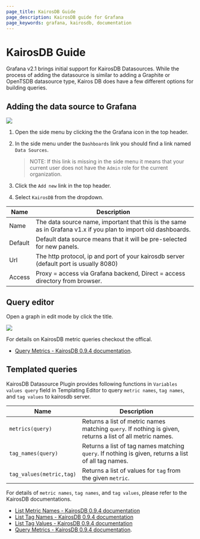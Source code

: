 ```yaml
---
page_title: KairosDB Guide
page_description: KairosDB guide for Grafana
page_keywords: grafana, kairosdb, documentation
---
```


# KairosDB Guide
Grafana v2.1 brings initial support for KairosDB Datasources. While the process of adding the datasource is similar to adding a Graphite or OpenTSDB datasource type, Kairos DB does have a few different options for building queries.

## Adding the data source to Grafana
![](/img/v2/add_kairosDB.jpg)

1. Open the side menu by clicking the the Grafana icon in the top header. 
2. In the side menu under the `Dashboards` link you should find a link named `Data Sources`.    

    > NOTE: If this link is missing in the side menu it means that your current user does not have the `Admin` role for the current organization.

3. Click the `Add new` link in the top header.
4. Select `KairosDB` from the dropdown.



Name | Description
------------ | -------------
Name | The data source name, important that this is the same as in Grafana v1.x if you plan to import old dashboards.
Default | Default data source means that it will be pre-selected for new panels.
Url | The http protocol, ip and port of your kairosdb server (default port is usually 8080)
Access | Proxy = access via Grafana backend, Direct = access directory from browser.

## Query editor
Open a graph in edit mode by click the title.

![](/img/v2/kairos_query_editor.png)

For details on KairosDB metric queries checkout the offical.
- [Query Metrics - KairosDB 0.9.4 documentation](http://kairosdb.github.io/kairosdocs/restapi/QueryMetrics.html).

## Templated queries
KairosDB Datasource Plugin provides following functions in `Variables values query` field in Templating Editor to query `metric names`, `tag names`, and `tag values` to kairosdb server.

Name | Description
| ------- | --------|
`metrics(query)`  | Returns a list of metric names matching `query`. If nothing is given, returns a list of all metric names.
`tag_names(query)` | Returns a list of tag names matching `query`. If nothing is given, returns a list of all tag names.
`tag_values(metric,tag)` | Returns a list of values for `tag` from the given `metric`.

For details of `metric names`, `tag names`, and `tag values`, please refer to the KairosDB documentations.

- [List Metric Names - KairosDB 0.9.4 documentation](http://kairosdb.github.io/kairosdocs/restapi/ListMetricNames.html)
- [List Tag Names - KairosDB 0.9.4 documentation](http://kairosdb.github.io/kairosdocs/restapi/ListTagNames.html)
- [List Tag Values - KairosDB 0.9.4 documentation](http://kairosdb.github.io/kairosdocs/restapi/ListTagValues.html)
- [Query Metrics - KairosDB 0.9.4 documentation](http://kairosdb.github.io/kairosdocs/restapi/QueryMetrics.html).